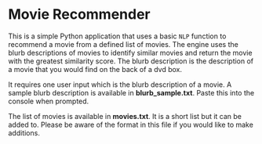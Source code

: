 # Movie Recommender

This is a simple Python application that uses a basic `NLP` function to recommend a movie from a defined list of movies. The engine uses the blurb descriptions of movies to identify similar movies and return the movie with the greatest similarity score.
The blurb description is the description of a movie that you would find on the back of a dvd box.

It requires one user input which is the blurb description of a movie. A sample blurb description is available in **blurb_sample.txt**. Paste this into the console when prompted.

The list of movies is available in **movies.txt**. It is a short list but it can be added to. Please be aware of the format in this file if you would like to make additions.
